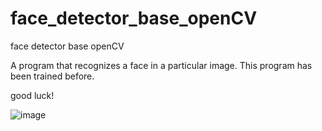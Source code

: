 # face_detector_base_openCV
face detector base openCV

A program that recognizes a face in a particular image. This program has been trained before. 

good luck!


![image](https://user-images.githubusercontent.com/80626713/140981691-449ddb4f-d8f1-4831-b4c5-74af671513c7.png)
